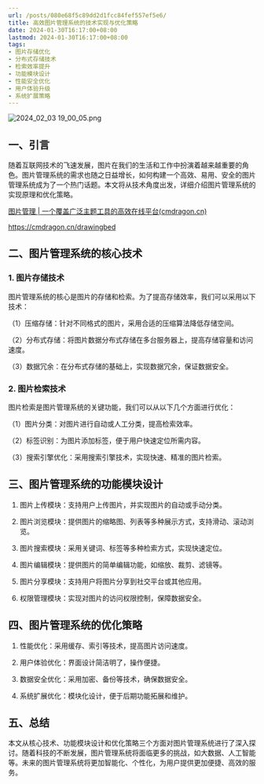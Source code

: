 ```yaml
---
url: /posts/080e68f5c89dd2d1fcc84fef557ef5e6/
title: 高效图片管理系统的技术实现与优化策略
date: 2024-01-30T16:17:00+08:00
lastmod: 2024-01-30T16:17:00+08:00
tags:
- 图片存储优化
- 分布式存储技术
- 检索效率提升
- 功能模块设计
- 性能安全优化
- 用户体验升级
- 系统扩展策略
---
```


<img src="https://static.cmdragon.cn/blog/images/2024_02_03 19_00_05.png@blog" title="2024_02_03 19_00_05.png" alt="2024_02_03 19_00_05.png"/>

## 一、引言

随着互联网技术的飞速发展，图片在我们的生活和工作中扮演着越来越重要的角色。图片管理系统的需求也随之日益增长，如何构建一个高效、易用、安全的图片管理系统成为了一个热门话题。本文将从技术角度出发，详细介绍图片管理系统的实现原理和优化策略。

[图片管理 | 一个覆盖广泛主题工具的高效在线平台(cmdragon.cn)](https://cmdragon.cn/drawingbed)

https://cmdragon.cn/drawingbed

## 二、图片管理系统的核心技术

### 1. 图片存储技术

图片管理系统的核心是图片的存储和检索。为了提高存储效率，我们可以采用以下技术：

（1）压缩存储：针对不同格式的图片，采用合适的压缩算法降低存储空间。

（2）分布式存储：将图片数据分布式存储在多台服务器上，提高存储容量和访问速度。

（3）数据冗余：在分布式存储的基础上，实现数据冗余，保证数据安全。

### 2. 图片检索技术

图片检索是图片管理系统的关键功能，我们可以从以下几个方面进行优化：

（1）图片分类：对图片进行自动或人工分类，提高检索效率。

（2）标签识别：为图片添加标签，便于用户快速定位所需内容。

（3）搜索引擎优化：采用搜索引擎技术，实现快速、精准的图片检索。

## 三、图片管理系统的功能模块设计

1. 图片上传模块：支持用户上传图片，并实现图片的自动或手动分类。

2. 图片浏览模块：提供图片的缩略图、列表等多种展示方式，支持滑动、滚动浏览。

3. 图片搜索模块：采用关键词、标签等多种检索方式，实现快速定位。

4. 图片编辑模块：提供图片的简单编辑功能，如缩放、裁剪、滤镜等。

5. 图片分享模块：支持用户将图片分享到社交平台或其他应用。

6. 权限管理模块：实现对图片的访问权限控制，保障数据安全。

## 四、图片管理系统的优化策略

1. 性能优化：采用缓存、索引等技术，提高图片访问速度。

2. 用户体验优化：界面设计简洁明了，操作便捷。

3. 数据安全优化：采用加密、备份等技术，确保数据安全。

4. 系统扩展优化：模块化设计，便于后期功能拓展和维护。

## 五、总结

本文从核心技术、功能模块设计和优化策略三个方面对图片管理系统进行了深入探讨。随着科技的不断发展，图片管理系统将面临更多的挑战，如大数据、人工智能等。未来的图片管理系统将更加智能化、个性化，为用户提供更加便捷、高效的服务。
